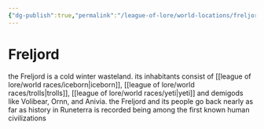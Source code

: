 ```yaml
---
{"dg-publish":true,"permalink":"/league-of-lore/world-locations/freljord/"}
---
```


# Freljord

the Freljord is a cold winter wasteland. its inhabitants consist of [[league of lore/world races/iceborn\|iceborn]], [[league of lore/world races/trolls\|trolls]], [[league of lore/world races/yeti\|yeti]] and demigods like Volibear, Ornn, and Anivia. the Freljord and its people go back nearly as far as history in Runeterra is recorded being among the first known human civilizations  